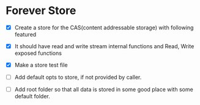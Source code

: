 # Forever Store

- [x] Create a store for the CAS(content addressable storage) with following featured
- [x] It should have read and write stream internal functions and Read, Write exposed functions

- [x] Make a store test file

- [ ] Add default opts to store, if not provided by caller.
- [ ] Add root folder so that all data is stored in some good place with some default folder.
